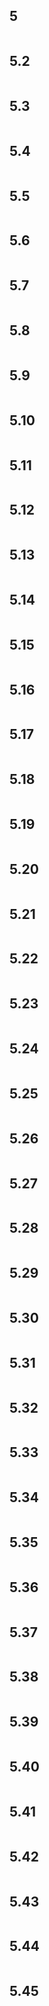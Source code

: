 ## 5  
 ```{include} ./5/5.md
 ``` 
## 5.2  
 ```{include} ./5/5.2.md
 ``` 
## 5.3  
 ```{include} ./5/5.3.md
 ``` 
## 5.4  
 ```{include} ./5/5.4.md
 ``` 
## 5.5  
 ```{include} ./5/5.5.md
 ``` 
## 5.6  
 ```{include} ./5/5.6.md
 ``` 
## 5.7  
 ```{include} ./5/5.7.md
 ``` 
## 5.8  
 ```{include} ./5/5.8.md
 ``` 
## 5.9  
 ```{include} ./5/5.9.md
 ``` 
## 5.10  
 ```{include} ./5/5.10.md
 ``` 
## 5.11  
 ```{include} ./5/5.11.md
 ``` 
## 5.12  
 ```{include} ./5/5.12.md
 ``` 
## 5.13  
 ```{include} ./5/5.13.md
 ``` 
## 5.14  
 ```{include} ./5/5.14.md
 ``` 
## 5.15  
 ```{include} ./5/5.15.md
 ``` 
## 5.16  
 ```{include} ./5/5.16.md
 ``` 
## 5.17  
 ```{include} ./5/5.17.md
 ``` 
## 5.18  
 ```{include} ./5/5.18.md
 ``` 
## 5.19  
 ```{include} ./5/5.19.md
 ``` 
## 5.20  
 ```{include} ./5/5.20.md
 ``` 
## 5.21  
 ```{include} ./5/5.21.md
 ``` 
## 5.22  
 ```{include} ./5/5.22.md
 ``` 
## 5.23  
 ```{include} ./5/5.23.md
 ``` 
## 5.24  
 ```{include} ./5/5.24.md
 ``` 
## 5.25  
 ```{include} ./5/5.25.md
 ``` 
## 5.26  
 ```{include} ./5/5.26.md
 ``` 
## 5.27  
 ```{include} ./5/5.27.md
 ``` 
## 5.28  
 ```{include} ./5/5.28.md
 ``` 
## 5.29  
 ```{include} ./5/5.29.md
 ``` 
## 5.30  
 ```{include} ./5/5.30.md
 ``` 
## 5.31  
 ```{include} ./5/5.31.md
 ``` 
## 5.32  
 ```{include} ./5/5.32.md
 ``` 
## 5.33  
 ```{include} ./5/5.33.md
 ``` 
## 5.34  
 ```{include} ./5/5.34.md
 ``` 
## 5.35  
 ```{include} ./5/5.35.md
 ``` 
## 5.36  
 ```{include} ./5/5.36.md
 ``` 
## 5.37  
 ```{include} ./5/5.37.md
 ``` 
## 5.38  
 ```{include} ./5/5.38.md
 ``` 
## 5.39  
 ```{include} ./5/5.39.md
 ``` 
## 5.40  
 ```{include} ./5/5.40.md
 ``` 
## 5.41  
 ```{include} ./5/5.41.md
 ``` 
## 5.42  
 ```{include} ./5/5.42.md
 ``` 
## 5.43  
 ```{include} ./5/5.43.md
 ``` 
## 5.44  
 ```{include} ./5/5.44.md
 ``` 
## 5.45  
 ```{include} ./5/5.45.md
 ``` 
